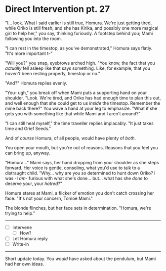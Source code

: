 # Direct Intervention pt. 27

"I... look. What I said earlier is still true, Homura. We're just getting tired, while Oriko is still fresh, and she has Kirika, and possibly one more magical girl to help her," you say, thinking furiously. A footstep behind you; Mami following you into the room.

"I can rest in the timestop, as you've demonstrated," Homura says flatly. "It's more important t-"

"Will you?" you snap, eyebrows arched high. "You know, the fact that you *actually* fell asleep like that says something. Like, for example, that you *haven't* been resting properly, timestop or no."

"And?" Homura replies evenly.

"You- ugh," you break off when Mami puts a supporting hand on your shoulder. "Look. We're tired, and Oriko has had enough time to plan this out, and well enough that she could get to us *inside* the timestop. Remember the mine back there?" You wave a hand at your leg to emphasize. "What if she gets you with something like that while Mami and I aren't around?"

"I can still heal myself," the time traveller replies implacably. "It just takes time and Grief Seeds."

And of *course* Homura, of all people, would have plenty of *both*.

You open your mouth, but you're out of reasons. Reasons that you feel you can bring up, anyway.

"Homura..." Mami says, her hand dropping from your shoulder as she steps forward. Her voice is gentle, consoling, what you'd use to talk to a distraught child. "Why... why are you so determined to hunt down Oriko? I was -I *am*- furious with what she's done... but... what has she *done* to deserve your, your *hatred*?"

Homura stares at Mami, a flicker of emotion you don't catch crossing her face. "It's not your concern, Tomoe Mami."

The blonde flinches, but her face sets in determination. "Homura, we're trying to help."

---

- [ ] Intervene
  - [ ] How?
- [ ] Let Homura reply
- [ ] Write-in

---

Short update today. You *would* have asked about the pendulum, but Mami had her own ideas.
